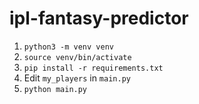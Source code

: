 # ipl-fantasy-predictor

1. `python3 -m venv venv`
2. `source venv/bin/activate`
3. `pip install -r requirements.txt`
4. Edit `my_players` in `main.py`
5. `python main.py`